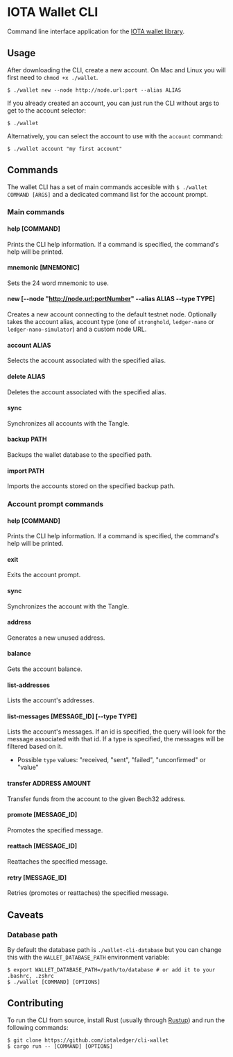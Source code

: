 # IOTA Wallet CLI

Command line interface application for the [IOTA wallet library](https://github.com/iotaledger/wallet.rs).

## Usage

After downloading the CLI, create a new account. On Mac and Linux you will first need to `chmod +x ./wallet`.

```
$ ./wallet new --node http://node.url:port --alias ALIAS
```

If you already created an account, you can just run the CLI without args to get to the account selector:

```
$ ./wallet
```

Alternatively, you can select the account to use with the `account` command:

```
$ ./wallet account "my first account"
```

## Commands

The wallet CLI has a set of main commands accesible with `$ ./wallet COMMAND [ARGS]` and a dedicated command list for the account prompt.

### Main commands

#### help [COMMAND]

Prints the CLI help information. If a command is specified, the command's help will be printed.

#### mnemonic [MNEMONIC]

Sets the 24 word mnemonic to use.

#### new [--node "http://node.url:portNumber" --alias ALIAS --type TYPE]

Creates a new account connecting to the default testnet node. Optionally takes the account alias, account type (one of `stronghold`, `ledger-nano` or `ledger-nano-simulator`) and a custom node URL.

#### account ALIAS

Selects the account associated with the specified alias.

#### delete ALIAS

Deletes the account associated with the specified alias.

#### sync

Synchronizes all accounts with the Tangle.

#### backup PATH

Backups the wallet database to the specified path.

#### import PATH

Imports the accounts stored on the specified backup path.

### Account prompt commands

#### help [COMMAND]

Prints the CLI help information. If a command is specified, the command's help will be printed.

#### exit

Exits the account prompt.

#### sync

Synchronizes the account with the Tangle.

#### address

Generates a new unused address.

#### balance

Gets the account balance.

#### list-addresses

Lists the account's addresses.

#### list-messages [MESSAGE_ID] [--type TYPE]

Lists the account's messages.
If an id is specified, the query will look for the message associated with that id.
If a type is specified, the messages will be filtered based on it.

- Possible `type` values: "received, "sent", "failed", "unconfirmed" or "value"

#### transfer ADDRESS AMOUNT

Transfer funds from the account to the given Bech32 address.

#### promote [MESSAGE_ID]

Promotes the specified message.

#### reattach [MESSAGE_ID]

Reattaches the specified message.

#### retry [MESSAGE_ID]

Retries (promotes or reattaches) the specified message.

## Caveats

### Database path

By default the database path is `./wallet-cli-database` but you can change this with the `WALLET_DATABASE_PATH` environment variable:

```
$ export WALLET_DATABASE_PATH=/path/to/database # or add it to your .bashrc, .zshrc
$ ./wallet [COMMAND] [OPTIONS]
```

## Contributing

To run the CLI from source, install Rust (usually through [Rustup](https://rustup.rs/)) and run the following commands:

```
$ git clone https://github.com/iotaledger/cli-wallet
$ cargo run -- [COMMAND] [OPTIONS]
```
